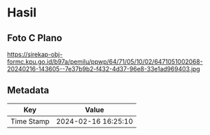 # Hasil

## Foto C Plano

https://sirekap-obj-formc.kpu.go.id/b97a/pemilu/ppwp/64/71/05/10/02/6471051002068-20240216-143605--7e37b9b2-f432-4d37-96e8-33e1ad969403.jpg


## Metadata

| Key        | Value               |
| ---------- | ------------------- |
| Time Stamp | 2024-02-16 16:25:10 |



